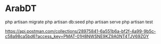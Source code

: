 # ArabDT

php artisan migrate
php artisan db:seed
php artisan serve
php artisan test


https://api.postman.com/collections/28975841-6a551b6a-bf2f-4a99-9b5c-c58a98ca5bd6?access_key=PMAT-01H8NWSNE9KZ9A0NT4TJV69ZGY
